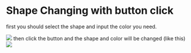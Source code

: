 # Shape Changing with button click

first you should select the shape and input the color you need.

<img src="https://github.com/user-attachments/assets/8d832040-6bce-4200-916a-2cefa8eef3a3"/>
then click the button and the shape and color will be changed (like this)

<img src="https://github.com/user-attachments/assets/346c0de0-7334-478b-930b-fa4740425979"/>


